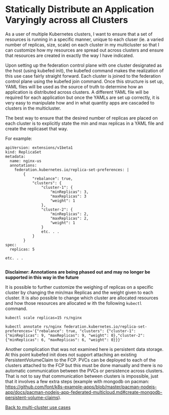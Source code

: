 # Statically Distribute an Application Varyingly across all Clusters
 
As a user of multiple Kubernetes clusters, I want to ensure that a set of resources is running in a specific manner, unique to each cluser (ie. a varied number of replicas, size, scale) on each cluster in my multicluster so that I can customize how my resources are spread out across clusters and ensure that resources are created in exactly the way I have indicated.
 
Upon setting up the federation control plane with one cluster designated as the host (using kubefed init), the kubefed command makes the realization of this use case fairly straight forward. Each cluster is joined to the federation control plane using the kubefed join command. Once this structure is set up, YAML files will be used as the source of truth to determine how an application is distributed across clusters. A different YAML file will be required for each application but once the YAMLs are set up correctly, it is very easy to manipulate how and in what quantity apps are cascaded to clusters in the multicluster. 

The best way to ensure that the desired number of replicas are placed on each cluster is to explicitly state the min and max replicas in a YAML file and create the replicaset that way.  

For example:

```
apiVersion: extensions/v1beta1
kind: ReplicaSet
metadata:
  name: nginx-us
  annotations:
    federation.kubernetes.io/replica-set-preferences: |
        {
            "rebalance": true,
            "clusters": {
                "cluster-1": {
                    "minReplicas": 3,
                    "maxReplicas": 3
                    "weight": 1
                },
                "cluster-2": {
                    "minReplicas": 2,
                    "maxReplicas": 2,
                    "weight": 1
                }
                etc. . .
            }
        }
spec:
  replicas: 5

etc. . .


```
**Disclaimer: Annotations are being phased out and may no longer be supported in this way in the future**

It is possible to further customize the weighing of replicas on a specific cluster by changing the min/max Replicas and the weight given to each cluster. It is also possible
to change which cluster are allocated resources and how those resources are allocated w
ith the following `kubectl` command.


```
kubectl scale replicas=15 rs/nginx 

kubectl annotate rs/nginx federation.kubernetes.io/replica-set-preferences='{"rebalance": true, "clusters": {"cluster-1": {"minReplicas": 9, "maxReplicas": 9, "weight": 0},"cluster-2": {"minReplicas": 6, "maxReplicas": 6, "weight": 0}}}'
```

Another complication that was not examined here is persistent data storage. At this point kubefed init does not support attaching an existing PersistentVolumeClaim to the FCP. PVCs can be deployed to each of the clusters attached to the FCP but this must be done manually and there is no automatic communication between the PVCs or persistence across clusters. That is not to say that communication between clusters is impossible, just that it involves a few extra steps (example with mongodb on pacman: https://github.com/font/k8s-example-apps/blob/master/pacman-nodejs-app/docs/pacman-nodejs-app-federated-multicloud.md#create-mongodb-persistent-volume-claims).

[Back to multi-cluster use cases](../README.md#multi-cluster-use-cases-1)

